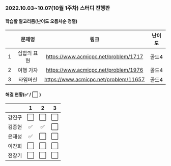 ### 2022.10.03~10.07(10월 1주차) 스터디 진행판

#### 학습할 알고리즘(난이도 오름차순 정렬)

|      |   문제명    |                 링크                  | 난이도 |
| :--: | :---------: | :-----------------------------------: | :----: |
|  1   | 집합의 표현 | https://www.acmicpc.net/problem/1717  | 골드4  |
|  2   |  여행 가자  | https://www.acmicpc.net/problem/1976  | 골드4  |
|  3   |  타임머신   | https://www.acmicpc.net/problem/11657 | 골드4  |

#### 해결 현황(:white_check_mark: / :white_large_square:  )

|        |          1           |          2           |          3           |
| :----: | :------------------: | :------------------: | :------------------: |
| 강진구 | :white_large_square: |  :white_large_square:  | :white_large_square: |
| 김종현 | :white_check_mark: | :white_check_mark: | :white_large_square: |
|  윤재성  |  :white_check_mark:  | :white_large_square: | :white_large_square: |
| 이찬희 | :white_large_square: | :white_large_square: | :white_large_square: |
| 전창기 |  :white_large_square:  |  :white_large_square:  |  :white_large_square:  |

